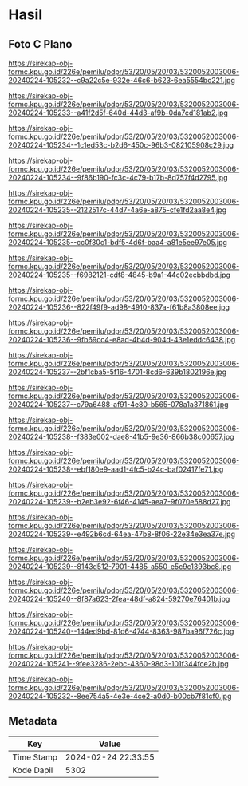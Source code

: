 # Hasil

## Foto C Plano

https://sirekap-obj-formc.kpu.go.id/226e/pemilu/pdpr/53/20/05/20/03/5320052003006-20240224-105232--c9a22c5e-932e-46c6-b623-6ea5554bc221.jpg

https://sirekap-obj-formc.kpu.go.id/226e/pemilu/pdpr/53/20/05/20/03/5320052003006-20240224-105233--a41f2d5f-640d-44d3-af9b-0da7cd181ab2.jpg

https://sirekap-obj-formc.kpu.go.id/226e/pemilu/pdpr/53/20/05/20/03/5320052003006-20240224-105234--1c1ed53c-b2d6-450c-96b3-082105908c29.jpg

https://sirekap-obj-formc.kpu.go.id/226e/pemilu/pdpr/53/20/05/20/03/5320052003006-20240224-105234--9f86b190-fc3c-4c79-b17b-8d757f4d2795.jpg

https://sirekap-obj-formc.kpu.go.id/226e/pemilu/pdpr/53/20/05/20/03/5320052003006-20240224-105235--2122517c-44d7-4a6e-a875-cfe1fd2aa8e4.jpg

https://sirekap-obj-formc.kpu.go.id/226e/pemilu/pdpr/53/20/05/20/03/5320052003006-20240224-105235--cc0f30c1-bdf5-4d6f-baa4-a81e5ee97e05.jpg

https://sirekap-obj-formc.kpu.go.id/226e/pemilu/pdpr/53/20/05/20/03/5320052003006-20240224-105235--f6982121-cdf8-4845-b9a1-44c02ecbbdbd.jpg

https://sirekap-obj-formc.kpu.go.id/226e/pemilu/pdpr/53/20/05/20/03/5320052003006-20240224-105236--822f49f9-ad98-4910-837a-f61b8a3808ee.jpg

https://sirekap-obj-formc.kpu.go.id/226e/pemilu/pdpr/53/20/05/20/03/5320052003006-20240224-105236--9fb69cc4-e8ad-4b4d-904d-43e1eddc6438.jpg

https://sirekap-obj-formc.kpu.go.id/226e/pemilu/pdpr/53/20/05/20/03/5320052003006-20240224-105237--2bf1cba5-5f16-4701-8cd6-639b1802196e.jpg

https://sirekap-obj-formc.kpu.go.id/226e/pemilu/pdpr/53/20/05/20/03/5320052003006-20240224-105237--c79a6488-af91-4e80-b565-078a1a371861.jpg

https://sirekap-obj-formc.kpu.go.id/226e/pemilu/pdpr/53/20/05/20/03/5320052003006-20240224-105238--f383e002-dae8-41b5-9e36-866b38c00657.jpg

https://sirekap-obj-formc.kpu.go.id/226e/pemilu/pdpr/53/20/05/20/03/5320052003006-20240224-105238--ebf180e9-aad1-4fc5-b24c-baf02417fe71.jpg

https://sirekap-obj-formc.kpu.go.id/226e/pemilu/pdpr/53/20/05/20/03/5320052003006-20240224-105239--b2eb3e92-6f46-4145-aea7-9f070e588d27.jpg

https://sirekap-obj-formc.kpu.go.id/226e/pemilu/pdpr/53/20/05/20/03/5320052003006-20240224-105239--e492b6cd-64ea-47b8-8f06-22e34e3ea37e.jpg

https://sirekap-obj-formc.kpu.go.id/226e/pemilu/pdpr/53/20/05/20/03/5320052003006-20240224-105239--8143d512-7901-4485-a550-e5c9c1393bc8.jpg

https://sirekap-obj-formc.kpu.go.id/226e/pemilu/pdpr/53/20/05/20/03/5320052003006-20240224-105240--8f87a623-2fea-48df-a824-59270e76401b.jpg

https://sirekap-obj-formc.kpu.go.id/226e/pemilu/pdpr/53/20/05/20/03/5320052003006-20240224-105240--144ed9bd-81d6-4744-8363-987ba96f726c.jpg

https://sirekap-obj-formc.kpu.go.id/226e/pemilu/pdpr/53/20/05/20/03/5320052003006-20240224-105241--9fee3286-2ebc-4360-98d3-101f344fce2b.jpg

https://sirekap-obj-formc.kpu.go.id/226e/pemilu/pdpr/53/20/05/20/03/5320052003006-20240224-105232--8ee754a5-4e3e-4ce2-a0d0-b00cb7f81cf0.jpg


## Metadata

| Key        | Value               |
| ---------- | ------------------- |
| Time Stamp | 2024-02-24 22:33:55 |
| Kode Dapil | 5302                |



